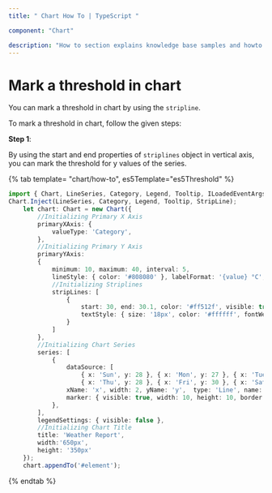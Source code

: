 ```yaml
---
title: " Chart How To | TypeScript "

component: "Chart"

description: "How to section explains knowledge base samples and howto access different types properties and events of the chart."
---
```


# Mark a threshold in chart

You can mark a threshold in chart by using the `stripline`.

To mark a threshold in chart, follow the given steps:

**Step 1**:

By using the start and end properties of `striplines` object in vertical axis, you can mark the threshold
for y values of the series.

{% tab template= "chart/how-to", es5Template="es5Threshold" %}

```typescript
import { Chart, LineSeries, Category, Legend, Tooltip, ILoadedEventArgs, StripLine, ChartTheme } from '@syncfusion/ej2-charts';
Chart.Inject(LineSeries, Category, Legend, Tooltip, StripLine);
    let chart: Chart = new Chart({
        //Initializing Primary X Axis
        primaryXAxis: {
            valueType: 'Category',
        },
        //Initializing Primary Y Axis
        primaryYAxis:
        {
            minimum: 10, maximum: 40, interval: 5,
            lineStyle: { color: '#808080' }, labelFormat: '{value} °C', rangePadding: 'None',
            //Initializing Striplines
            stripLines: [
                {
                    start: 30, end: 30.1, color: '#ff512f', visible: true,
                    textStyle: { size: '18px', color: '#ffffff', fontWeight: '600' },
                }
            ]
        },
        //Initializing Chart Series
        series: [
            {
                dataSource: [
                    { x: 'Sun', y: 28 }, { x: 'Mon', y: 27 }, { x: 'Tue', y: 33 }, { x: 'Wed', y: 36 },
                    { x: 'Thu', y: 28 }, { x: 'Fri', y: 30 }, { x: 'Sat', y: 31 }],
                xName: 'x', width: 2, yName: 'y',  type: 'Line', name: 'Weather',
                marker: { visible: true, width: 10, height: 10, border: { width: 2, color: '#ffffff' }, fill: '#666666' },
            },
        ],
        legendSettings: { visible: false },
        //Initializing Chart Title
        title: 'Weather Report',
        width:'650px',
        height: '350px'
    });
    chart.appendTo('#element');
```

{% endtab %}